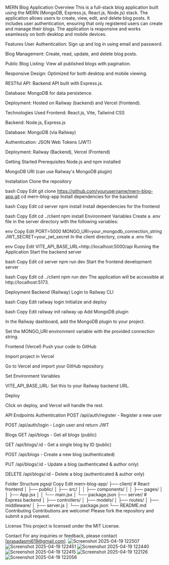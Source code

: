 MERN Blog Application
Overview
This is a full-stack blog application built using the MERN (MongoDB, Express.js, React.js, Node.js) stack. The application allows users to create, view, edit, and delete blog posts. It includes user authentication, ensuring that only registered users can create and manage their blogs. The application is responsive and works seamlessly on both desktop and mobile devices.

Features
User Authentication: Sign up and log in using email and password.

Blog Management: Create, read, update, and delete blog posts.

Public Blog Listing: View all published blogs with pagination.

Responsive Design: Optimized for both desktop and mobile viewing.

RESTful API: Backend API built with Express.js.

Database: MongoDB for data persistence.

Deployment: Hosted on Railway (backend) and Vercel (frontend).

Technologies Used
Frontend: React.js, Vite, Tailwind CSS

Backend: Node.js, Express.js

Database: MongoDB (via Railway)

Authentication: JSON Web Tokens (JWT)

Deployment: Railway (Backend), Vercel (Frontend)

Getting Started
Prerequisites
Node.js and npm installed

MongoDB URI (can use Railway's MongoDB plugin)

Installation
Clone the repository

bash
Copy
Edit
git clone https://github.com/yourusername/mern-blog-app.git
cd mern-blog-app
Install dependencies for the backend

bash
Copy
Edit
cd server
npm install
Install dependencies for the frontend

bash
Copy
Edit
cd ../client
npm install
Environment Variables
Create a .env file in the server directory with the following variables:

env
Copy
Edit
PORT=5000
MONGO_URI=your_mongodb_connection_string
JWT_SECRET=your_jwt_secret
In the client directory, create a .env file:

env
Copy
Edit
VITE_API_BASE_URL=http://localhost:5000/api
Running the Application
Start the backend server

bash
Copy
Edit
cd server
npm run dev
Start the frontend development server

bash
Copy
Edit
cd ../client
npm run dev
The application will be accessible at http://localhost:5173.

Deployment
Backend (Railway)
Login to Railway CLI

bash
Copy
Edit
railway login
Initialize and deploy

bash
Copy
Edit
railway init
railway up
Add MongoDB plugin

In the Railway dashboard, add the MongoDB plugin to your project.

Set the MONGO_URI environment variable with the provided connection string.

Frontend (Vercel)
Push your code to GitHub

Import project in Vercel

Go to Vercel and import your GitHub repository.

Set Environment Variables

VITE_API_BASE_URL: Set this to your Railway backend URL.

Deploy

Click on deploy, and Vercel will handle the rest.

API Endpoints
Authentication
POST /api/auth/register - Register a new user

POST /api/auth/login - Login user and return JWT

Blogs
GET /api/blogs - Get all blogs (public)

GET /api/blogs/:id - Get a single blog by ID (public)

POST /api/blogs - Create a new blog (authenticated)

PUT /api/blogs/:id - Update a blog (authenticated & author only)

DELETE /api/blogs/:id - Delete a blog (authenticated & author only)

Folder Structure
pgsql
Copy
Edit
mern-blog-app/
├── client/                 # React frontend
│   ├── public/
│   ├── src/
│   │   ├── components/
│   │   ├── pages/
│   │   ├── App.jsx
│   │   └── main.jsx
│   └── package.json
├── server/                 # Express backend
│   ├── controllers/
│   ├── models/
│   ├── routes/
│   ├── middleware/
│   ├── server.js
│   └── package.json
└── README.md
Contributing
Contributions are welcome! Please fork the repository and submit a pull request.

License
This project is licensed under the MIT License.

Contact
For any inquiries or feedback, please contact [prasadasmi619@gmail.com].
![Screenshot 2025-04-19 122507](https://github.com/user-attachments/assets/fc340c99-795e-4b4d-a4de-59bdc07d58f8)
![Screenshot 2025-04-19 122451](https://github.com/user-attachments/assets/9b4ca283-3cec-4748-8932-d27fbe7ef326)
![Screenshot 2025-04-19 122440](https://github.com/user-attachments/assets/8957f63c-29e6-4e82-997e-d239389d3f5a)
![Screenshot 2025-04-19 122415](https://github.com/user-attachments/assets/7357cd88-18ff-4324-b308-265028abba0e)
![Screenshot 2025-04-19 122126](https://github.com/user-attachments/assets/9446d8b6-3239-48e7-90a9-5c7c42b3ec56)
![Screenshot 2025-04-19 122056](https://github.com/user-attachments/assets/c55b8962-fa80-499b-b0e0-4ad885d63fe2)



